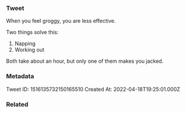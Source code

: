 ### Tweet
When you feel groggy, you are less effective.

Two things solve this:
1) Napping
2) Working out

Both take about an hour, but only one of them makes you jacked.

### Metadata
Tweet ID: 1516135732150165510
Created At: 2022-04-18T19:25:01.000Z

### Related

